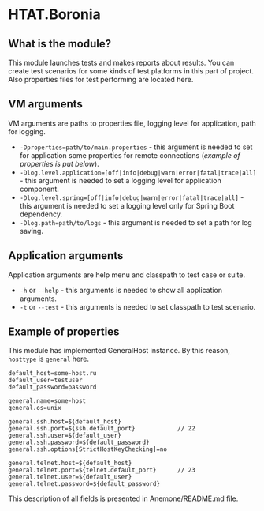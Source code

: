 # HTAT.Boronia

## What is the module?

This module launches tests and makes reports about results. You can create test scenarios for some kinds of test platforms in this part of project. Also properties files for test performing are located here.

## VM arguments

VM arguments are paths to properties file, logging level for application, path for logging.

* `-Dproperties=path/to/main.properties` - this argument is needed to set for application some properties for remote connections (*example of properties is put below*).
* `-Dlog.level.application=[off|info|debug|warn|error|fatal|trace|all]` - this argument is needed to set a logging level for application component.
* `-Dlog.level.spring=[off|info|debug|warn|error|fatal|trace|all]` - this argument is needed to set a logging level only for Spring Boot dependency.
* `-Dlog.path=path/to/logs` - this argument is needed to set a path for log saving.

## Application arguments

Application arguments are help menu and classpath to test case or suite.

* `-h` or `--help` - this arguments is needed to show all application arguments.
* `-t` or `--test` - this arguments is needed to set classpath to test scenario.

## Example of properties

This module has implemented GeneralHost instance. By this reason, `hosttype` is `general` here.

```
default_host=some-host.ru
default_user=testuser
default_password=password

general.name=some-host
general.os=unix

general.ssh.host=${default_host}
general.ssh.port=${ssh.default_port}            // 22
general.ssh.user=${default_user}
general.ssh.password=${default_password}
general.ssh.options[StrictHostKeyChecking]=no

general.telnet.host=${default_host}
general.telnet.port=${telnet.default_port}      // 23
general.telnet.user=${default_user}
general.telnet.password=${default_password}
```

This description of all fields is presented in Anemone/README.md file.

